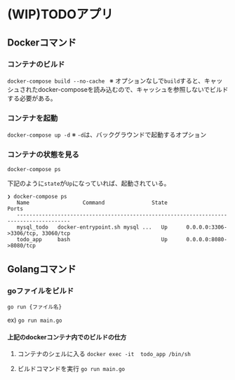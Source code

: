 # (WIP)TODOアプリ

## Dockerコマンド

### コンテナのビルド
`docker-compose build --no-cache `
※ オプションなしで`build`すると、キャッシュされたdocker-composeを読み込むので、キャッシュを参照しないでビルドする必要がある。


### コンテナを起動
`docker-compose up -d`
※ `-d`は、バックグラウンドで起動するオプション


### コンテナの状態を見る
`docker-compose ps`

下記のように`state`が`Up`になっていれば、起動されている。

```shell
❯ docker-compose ps
   Name                 Command               State                 Ports              
   ---------------------------------------------------------------------------------------
   mysql_todo   docker-entrypoint.sh mysql ...   Up      0.0.0.0:3306->3306/tcp, 33060/tcp
   todo_app     bash                             Up      0.0.0.0:8080->8080/tcp           
```




## Golangコマンド
### goファイルをビルド
`go run {ファイル名}`

ex) `go run main.go`

#### 上記のdockerコンテナ内でのビルドの仕方
1. コンテナのシェルに入る
`docker exec -it  todo_app /bin/sh`

2. ビルドコマンドを実行
`go run main.go`







